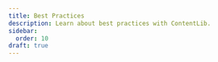 ```yaml
---
title: Best Practices
description: Learn about best practices with ContentLib.
sidebar:
  order: 10
draft: true
---
```

